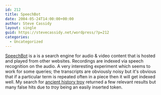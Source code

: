 ```yaml
---
id: 212
title: SpeechBot
date: 2004-05-24T14:00:00+00:00
author: Steve Cassidy
layout: single
guid: https://stevecassidy.net/wordpress/?p=212
categories:
  - Uncategorized
---
```

[SpeechBot](http://speechbot.research.compaq.com/) is a is a search engine for audio & video content that is hosted and played from other websites. Recordings are indexed via speech recognition on the audio. A very interesting experiment which seems to work for some queries; the transcripts are obviously noisy but it's obvious that if a particular term is repeated often in a piece then it will get indexed well. My search for [ancient history troy](http://speechbot.research.compaq.com/?q=ancient+history+troy&topic=*&dr=*) returned a few relevant results but many false hits due to _troy_ being an easily inserted token.
